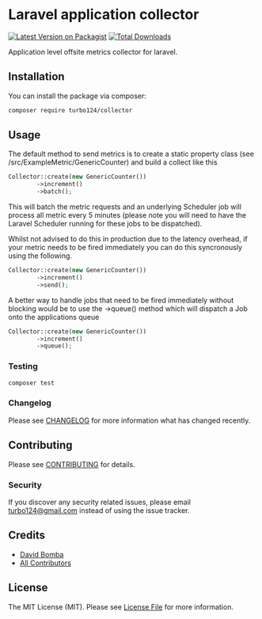 # Laravel application collector

[![Latest Version on Packagist](https://img.shields.io/packagist/v/turbo124/collector.svg?style=flat-square)](https://packagist.org/packages/turbo124/collector)
[![Total Downloads](https://img.shields.io/packagist/dt/turbo124/collector.svg?style=flat-square)](https://packagist.org/packages/turbo124/collector)

Application level offsite metrics collector for laravel.

## Installation

You can install the package via composer:

```bash
composer require turbo124/collector
```

## Usage
The default method to send metrics is to create a static property class (see /src/ExampleMetric/GenericCounter) and build a collect like this

``` php
Collector::create(new GenericCounter())
        ->increment()
        ->batch();
```

This will batch the metric requests and an underlying Scheduler job will process all metric every 5 minutes (please note you will need to have the Laravel Scheduler running for these jobs to be dispatched).

Whilst not advised to do this in production due to the latency overhead, if your metric needs to be fired immediately you can do this syncronously using the following.

``` php
Collector::create(new GenericCounter())
        ->increment()
        ->send();
```

A better way to handle jobs that need to be fired immediately without blocking would be to use the ->queue() method which will dispatch a Job onto the applications queue

``` php
Collector::create(new GenericCounter())
        ->increment()
        ->queue();
```

### Testing

``` bash
composer test
```

### Changelog

Please see [CHANGELOG](CHANGELOG.md) for more information what has changed recently.


## Contributing

Please see [CONTRIBUTING](CONTRIBUTING.md) for details.

### Security

If you discover any security related issues, please email turbo124@gmail.com instead of using the issue tracker.

## Credits

- [David Bomba](https://github.com/turbo124)
- [All Contributors](../../contributors)

## License

The MIT License (MIT). Please see [License File](LICENSE.md) for more information.

